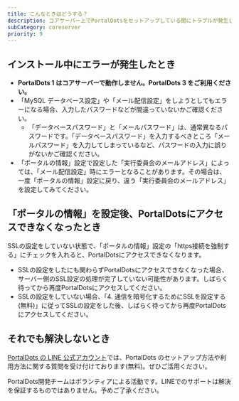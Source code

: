 ```yaml
---
title: こんなときはどうする？
description: コアサーバー上でPortalDotsをセットアップしている間にトラブルが発生した場合、以下をご確認ください。
subCategory: coreserver
priority: 9
---
```


## インストール中にエラーが発生したとき

- **PortalDots 1 はコアサーバーで動作しません。PortalDots 3 をご利用ください。**
- 「MySQL データベース設定」や「メール配信設定」をしようとしてもエラーになる場合、入力したパスワードなどが間違っていないかご確認ください。
    - 「データベースパスワード」と「メールパスワード」は、通常異なるパスワードです。「データベースパスワード」を入力するべきところ「メールパスワード」を入力してしまっているなど、パスワードの入力に誤りがないかご確認ください。
- 「ポータルの情報」設定で設定した「実行委員会のメールアドレス」によっては、「メール配信設定」時にエラーとなることがあります。その場合は、一度「ポータルの情報」設定に戻り、違う「実行委員会のメールアドレス」を設定してみてください。

## 「ポータルの情報」を設定後、PortalDotsにアクセスできなくなったとき

SSLの設定をしていない状態で、「ポータルの情報」設定の「https接続を強制する」にチェックを入れると、PortalDotsにアクセスできなくなります。

- SSLの設定をしたにも関わらずPortalDotsにアクセスできなくなった場合、サーバー側のSSL設定の処理が完了していない可能性があります。しばらく待ってから再度PortalDotsにアクセスしてください。
- SSLの設定をしていない場合、「4. 通信を暗号化するためにSSLを設定する(無料)」に従ってSSLの設定をした後、しばらく待ってから再度PortalDotsにアクセスしてください。

## それでも解決しないとき

[PortalDots の LINE 公式アカウント](https://lin.ee/aeee9s9)では、PortalDots
のセットアップ方法や利用方法に関する質問を受け付けております(無料)。ぜひご活用ください。

<docs-alert type="warning">
  PortalDots開発チームはボランティアによる活動です。LINEでのサポートは解決を保証するものではありません。予めご了承ください。
</docs-alert>
